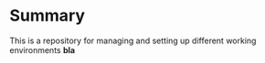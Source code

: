 # Summary

This is a repository for managing and setting up different working environments
**bla**

